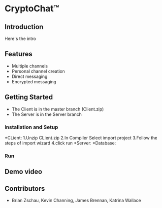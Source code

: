 # CryptoChat™

## Introduction

Here's the intro

## Features
* Multiple channels
* Personal channel creation
* Direct messaging
* Encrypted messaging

## Getting Started
* The Client is in the master branch (Client.zip)
* The Server is in the Server branch

### Installation and Setup
*CLient:
  1.Unzip CLient.zip
  2.In Compiler Select import project
  3.Follow the steps of import wizard
  4.click run
*Server:
*Database:
### Run


## Demo video



## Contributors

* Brian Zschau, Kevin Channing, James Brennan, Katrina Wallace
